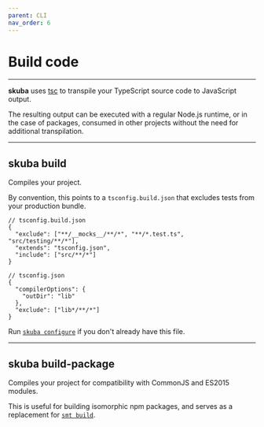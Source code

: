 ```yaml
---
parent: CLI
nav_order: 6
---
```


# Build code

---

**skuba** uses [tsc] to transpile your TypeScript source code to JavaScript output.

The resulting output can be executed with a regular Node.js runtime,
or in the case of packages,
consumed in other projects without the need for additional transpilation.

---

## skuba build

Compiles your project.

By convention, this points to a `tsconfig.build.json` that excludes tests from your production bundle.

```jsonc
// tsconfig.build.json
{
  "exclude": ["**/__mocks__/**/*", "**/*.test.ts", "src/testing/**/*"],
  "extends": "tsconfig.json",
  "include": ["src/**/*"]
}
```

```jsonc
// tsconfig.json
{
  "compilerOptions": {
    "outDir": "lib"
  },
  "exclude": ["lib*/**/*"]
}
```

Run [`skuba configure`] if you don't already have this file.

---

## skuba build-package

Compiles your project for compatibility with CommonJS and ES2015 modules.

This is useful for building isomorphic npm packages, and serves as a replacement for [`smt build`].

[`smt build`]: ../migration-guides/seek-module-toolkit.md#building
[`skuba configure`]: ./configure.md#skuba-configure
[tsc]: https://www.typescriptlang.org/docs/handbook/compiler-options.html
